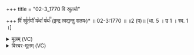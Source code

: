 +++
title = "02-3_1770 वि स्रुतयो"

+++
वि꣢ स्रु꣣त꣢यो꣣ य꣡था꣢ प꣣थः꣢꣫ (इन्द्र त्वद्यन्तु रातयः)* ॥ 02-3:1770 ॥ ॥2 (प)॥ [धा. 5 । उ 1 । स्व. 1 ।]

<details><summary>मूलम् (VC)</summary>

वि꣢ स्रु꣣त꣢यो꣣ य꣡था꣢ प꣣थ꣢꣫ इन्द्र त्वद्यन्तु रातयः ॥१७७०॥
</details>

<details><summary>विस्वर-मूलम् (VC)</summary>

वि स्रुतयो यथा पथ इन्द्र त्वद्यन्तु रातयः ॥१७७०॥
</details>